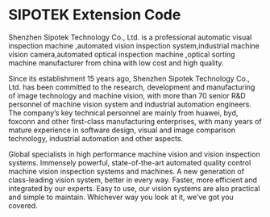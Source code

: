 # SIPOTEK Extension Code

Shenzhen Sipotek Technology Co., Ltd. is a professional automatic visual inspection machine ,automated vision inspection system,industrial machine vision camera,automated optical inspection machine ,optical sorting machine manufacturer from china with low cost and high quality.

Since its establishment 15 years ago, Shenzhen Sipotek Technology Co., Ltd. has been committed to the research, development and manufacturing of image technology and machine vision, with more than 70 senior R&D personnel of machine vision system and industrial automation engineers. The company’s key technical personnel are mainly from huawei, byd, foxconn and other first-class manufacturing enterprises, with many years of mature experience in software design, visual and image comparison technology, industrial automation and other aspects.

Global specialists in high performance machine vision and vision inspection systems. Immensely powerful, state-of-the-art automated quality control machine vision inspection systems and machines. A new generation of class-leading vision system, better in every way. Faster, more efficient and integrated by our experts. Easy to use, our vision systems are also practical and simple to maintain. Whichever way you look at it, we’ve got you covered.
